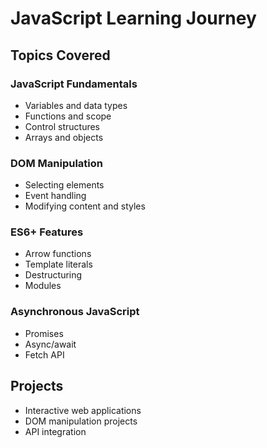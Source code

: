 # JavaScript Learning Journey

## Topics Covered

### JavaScript Fundamentals

- Variables and data types
- Functions and scope
- Control structures
- Arrays and objects

### DOM Manipulation

- Selecting elements
- Event handling
- Modifying content and styles

### ES6+ Features

- Arrow functions
- Template literals
- Destructuring
- Modules

### Asynchronous JavaScript

- Promises
- Async/await
- Fetch API

## Projects

- Interactive web applications
- DOM manipulation projects
- API integration
